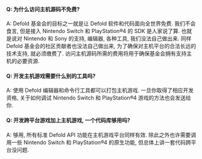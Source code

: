 #### Q: 为什么访问主机源码不免费?

A: Defold 基金会的目标之一就是让 Defold 软件和代码面向全世界免费. 我们不会食言, 但是接入 Nintendo Switch 和 PlayStation®4 的 SDK 是人家说了算. 也就是说对 Nintendo 和 Sony 的支持, 编辑器, 各种工具, 我们没法自己做出来. 同样 Defold 基金会的社区贡献者也没法自己做出来, 为了确保对主机平台的合法长远的技术支持, 就必须缴费了. 访问主机源码所需的费用将用于确保基金会拥有支持主机的必要资源.


#### Q: 开发主机游戏需要什么别的工具吗?

A: 使用 Defold 编辑器和命令行工具都可以打包主机游戏. 一旦你取得了相应开发资格, 关于如何调试 Nintendo Switch 和 PlayStation®4 游戏的方法也会发送给你.


#### Q: 开发跨平台游戏加上主机游戏, 一个代码库够用吗?

A: 够用, 所有标准 Defold API 功能在主机游戏平台同样有效. 除此之外也许需要调用一些 Nintendo Switch 和 PlayStation®4 的原生功能, 但总体上讲一套代码跨平台没问题.
